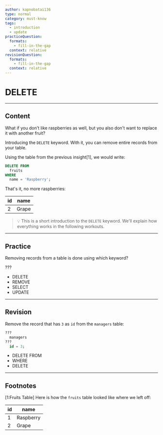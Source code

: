 ```yaml
---
author: kapnobatai136
type: normal
category: must-know
tags:
  - introduction
  - update
practiceQuestion:
  formats:
    - fill-in-the-gap
  context: relative
revisionQuestion:
  formats:
    - fill-in-the-gap
  context: relative
---
```


# DELETE


---

## Content

What if you don't like raspberries as well, but you also don't want to replace it with another fruit?

Introducing the `DELETE` keyword. With it, you can remove entire records from your table.

Using the table from the previous insight[1], we would write:

```sql
DELETE FROM 
  fruits
WHERE 
  name = 'Raspberry';
```

That's it, no more raspberries:

| id | name  |
| -- | ----- |
| 2  | Grape |

> 💡 This is a short introduction to the `DELETE` keyword. We'll explain how everything works in the following workouts.


---

## Practice

Removing records from a table is done using which keyword?

???

- DELETE
- REMOVE
- SELECT
- UPDATE


---

## Revision

Remove the record that has `3` as `id` from the `managers` table:

```sql
??? 
  managers
??? 
  id = 3;
```

- DELETE FROM
- WHERE
- DELETE


---

## Footnotes

[1:Fruits Table]
Here is how the `fruits` table looked like where we left off:

| id | name      |
| -- | --------- |
| 1  | Raspberry |
| 2  | Grape     |
